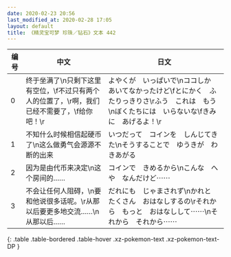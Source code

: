 ```yaml
---
date: 2020-02-23 20:56
last_modified_at: 2020-02-28 17:05
layout: default
title: 《精灵宝可梦 珍珠／钻石》文本 442
---
```

| 编号 | 中文 | 日文 |
| ---- | ---- | ---- |
| 0 | 终于坐满了\n只剩下这里有空位，\f不过只有两个人的位置了，\r啊，我们已经不需要了，\f给你吧！\r | よやくが　いっぱいで\nココしか　あいてなかったけど\fとにかく　ふたりっきりさ\rふう　これは　もう\nぼくたちには　いらないな\fきみに　あげるよ！\r |
| 1 | 不知什么时候相信起硬币了\n这么做勇气会源源不断的出来 | いつだって　コインを　しんじてきた\nそうすることで　ゆうきが　わきあがる |
| 2 | 因为是由代币来决定\n这个房间的…… | コインで　きめるから\nこんな　へや　なんだけど⋯⋯ |
| 3 | 不会让任何人阻碍，\n要和他说很多话呢。\r从那以后要更多地交流……\n从那以后…… | だれにも　じゃまされず\nかれと　たくさん　おはなしするの\rそれから　もっと　おはなしして⋯⋯\nそれから　それから⋯⋯ |
{: .table .table-bordered .table-hover .xz-pokemon-text .xz-pokemon-text-DP }